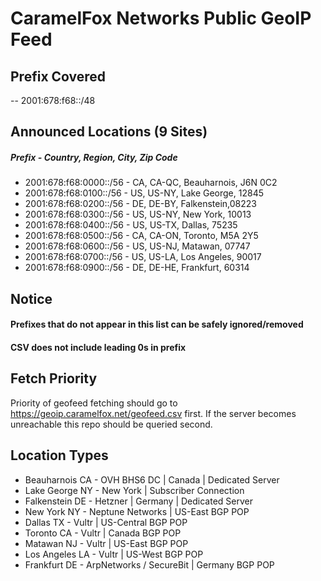 # CaramelFox Networks Public GeoIP Feed  
## Prefix Covered  
-- 2001:678:f68::/48  
## Announced Locations (9 Sites)  
##### Prefix - Country, Region, City, Zip Code  
- 2001:678:f68:0000::/56 - CA, CA-QC, Beauharnois, J6N 0C2  
- 2001:678:f68:0100::/56 - US, US-NY, Lake George, 12845  
- 2001:678:f68:0200::/56 - DE, DE-BY, Falkenstein,08223
- 2001:678:f68:0300::/56 - US, US-NY, New York, 10013  
- 2001:678:f68:0400::/56 - US, US-TX, Dallas, 75235
- 2001:678:f68:0500::/56 - CA, CA-ON, Toronto, M5A 2Y5
- 2001:678:f68:0600::/56 - US, US-NJ, Matawan, 07747  
- 2001:678:f68:0700::/56 - US, US-LA, Los Angeles, 90017  
- 2001:678:f68:0900::/56 - DE, DE-HE, Frankfurt, 60314

## Notice  
#### Prefixes that do not appear in this list can be safely ignored/removed
#### CSV does not include leading 0s in prefix 

## Fetch Priority
Priority of geofeed fetching should go to https://geoip.caramelfox.net/geofeed.csv first. If the server becomes unreachable this repo should be queried second. 

## Location Types  
- Beauharnois CA - OVH BHS6 DC | Canada | Dedicated Server 
- Lake George NY - New York | Subscriber Connection 
- Falkenstein DE - Hetzner | Germany | Dedicated Server
- New York NY - Neptune Networks | US-East BGP POP
- Dallas TX - Vultr | US-Central BGP POP
- Toronto CA - Vultr | Canada BGP POP
- Matawan NJ - Vultr | US-East BGP POP
- Los Angeles LA - Vultr | US-West BGP POP 
- Frankfurt DE - ArpNetworks / SecureBit | Germany BGP POP
